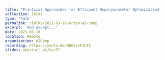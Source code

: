 ```yaml
---
title: "Practical Approaches for Efficient Hyperparameter Optimization"
collection: talks
type: 'Talk'
permalink: /talks/2021-03-16-orion-ai-camp
excerpt: 'Add except...'
date: 2021-03-16
location: Remote
organization: AICamp
recording: https://youtu.be/QQ69vxF3LTI
slides: shorturl.at/bszET
---
```

